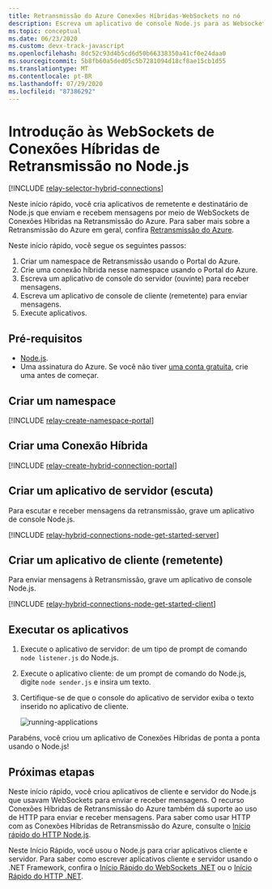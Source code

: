 ```yaml
---
title: Retransmissão do Azure Conexões Híbridas-WebSockets no nó
description: Escreva um aplicativo de console Node.js para as Websockets de Conexões Híbridas de Retransmissão do Azure
ms.topic: conceptual
ms.date: 06/23/2020
ms.custom: devx-track-javascript
ms.openlocfilehash: 8dc52c93d4b5cd6d50b66338350a41cf0e24daa0
ms.sourcegitcommit: 5b8fb60a5ded05c5b7281094d18cf8ae15cb1d55
ms.translationtype: MT
ms.contentlocale: pt-BR
ms.lasthandoff: 07/29/2020
ms.locfileid: "87386292"
---
```

# <a name="get-started-with-relay-hybrid-connections-websockets-in-nodejs"></a>Introdução às WebSockets de Conexões Híbridas de Retransmissão no Node.js

[!INCLUDE [relay-selector-hybrid-connections](../../includes/relay-selector-hybrid-connections.md)]

Neste início rápido, você cria aplicativos de remetente e destinatário de Node.js que enviam e recebem mensagens por meio de WebSockets de Conexões Híbridas na Retransmissão do Azure. Para saber mais sobre a Retransmissão do Azure em geral, confira [Retransmissão do Azure](relay-what-is-it.md). 

Neste início rápido, você segue os seguintes passos: 

1. Criar um namespace de Retransmissão usando o Portal do Azure.
2. Crie uma conexão híbrida nesse namespace usando o Portal do Azure.
3. Escreva um aplicativo de console do servidor (ouvinte) para receber mensagens.
4. Escreva um aplicativo de console de cliente (remetente) para enviar mensagens.
5. Execute aplicativos. 

## <a name="prerequisites"></a>Pré-requisitos

- [Node.js](https://nodejs.org/en/).
- Uma assinatura do Azure. Se você não tiver [uma conta gratuita](https://azure.microsoft.com/free/), crie uma antes de começar.

## <a name="create-a-namespace"></a>Criar um namespace
[!INCLUDE [relay-create-namespace-portal](../../includes/relay-create-namespace-portal.md)]

## <a name="create-a-hybrid-connection"></a>Criar uma Conexão Híbrida
[!INCLUDE [relay-create-hybrid-connection-portal](../../includes/relay-create-hybrid-connection-portal.md)]

## <a name="create-a-server-application-listener"></a>Criar um aplicativo de servidor (escuta)
Para escutar e receber mensagens da retransmissão, grave um aplicativo de console Node.js.

[!INCLUDE [relay-hybrid-connections-node-get-started-server](../../includes/relay-hybrid-connections-node-get-started-server.md)]

## <a name="create-a-client-application-sender"></a>Criar um aplicativo de cliente (remetente)
Para enviar mensagens à Retransmissão, grave um aplicativo de console Node.js.

[!INCLUDE [relay-hybrid-connections-node-get-started-client](../../includes/relay-hybrid-connections-node-get-started-client.md)]

## <a name="run-the-applications"></a>Executar os aplicativos

1. Execute o aplicativo de servidor: de um tipo de prompt de comando `node listener.js` do Node.js.
2. Execute o aplicativo cliente: de um prompt de comando do Node.js, digite `node sender.js` e insira um texto.
3. Certifique-se de que o console do aplicativo de servidor exiba o texto inserido no aplicativo de cliente.

    ![running-applications](./media/relay-hybrid-connections-node-get-started/running-applications.png)

Parabéns, você criou um aplicativo de Conexões Híbridas de ponta a ponta usando o Node.js!

## <a name="next-steps"></a>Próximas etapas
Neste início rápido, você criou aplicativos de cliente e servidor do Node.js que usavam WebSockets para enviar e receber mensagens. O recurso Conexões Híbridas de Retransmissão do Azure também dá suporte ao uso de HTTP para enviar e receber mensagens. Para saber como usar HTTP com as Conexões Híbridas de Retransmissão do Azure, consulte o [Início rápido do HTTP Node.js](relay-hybrid-connections-http-requests-node-get-started.md).

Neste Início Rápido, você usou o Node.js para criar aplicativos cliente e servidor. Para saber como escrever aplicativos cliente e servidor usando o .NET Framework, confira o [Início Rápido do WebSockets .NET](relay-hybrid-connections-dotnet-get-started.md) ou o [Início Rápido do HTTP .NET](relay-hybrid-connections-http-requests-dotnet-get-started.md).


